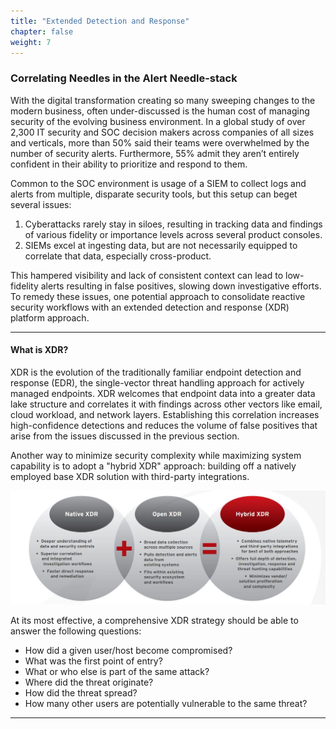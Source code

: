 ```yaml
---
title: "Extended Detection and Response"
chapter: false
weight: 7
---
```


### Correlating Needles in the Alert Needle-stack

<!-- https://newsroom.trendmicro.com/2021-05-25-70-Of-SOC-Teams-Emotionally-Overwhelmed-By-Security-Alert-Volume
-->

With the digital transformation creating so many sweeping changes to the modern business, often under-discussed is the human cost of managing security of the evolving business environment. In a global study of over 2,300 IT security and SOC decision makers across companies of all sizes and verticals, more than 50% said their teams were overwhelmed by the number of security alerts. Furthermore, 55% admit they aren’t entirely confident in their ability to prioritize and respond to them.

Common to the SOC environment is usage of a SIEM to collect logs and alerts from multiple, disparate security tools, but this setup can beget several issues:

1. Cyberattacks rarely stay in siloes, resulting in tracking data and findings of various fidelity or importance levels across several product consoles.
2. SIEMs excel at ingesting data, but are not necessarily equipped to correlate that data, especially cross-product.

This hampered visibility and lack of consistent context can lead to low-fidelity alerts resulting in false positives, slowing down investigative efforts. To remedy these issues, one potential approach to consolidate reactive security workflows with an extended detection and response (XDR) platform approach.

---

#### What is XDR?

XDR is the evolution of the traditionally familiar endpoint detection and response (EDR), the single-vector threat handling approach for actively managed endpoints. XDR welcomes that endpoint data into a greater data lake structure and correlates it with findings across other vectors like email, cloud workload,  and network layers. Establishing this correlation increases high-confidence detections and reduces the volume of false positives that arise from the issues discussed in the previous section.

Another way to minimize security complexity while maximizing system capability is to adopt a "hybrid XDR" approach: building off a natively employed base XDR solution with third-party integrations.

![Alt text](../../static/images/intro/hybrid-xdr.jpg)

At its most effective, a comprehensive XDR strategy should be able to answer the following questions:

- How did a given user/host become compromised?
- What was the first point of entry?
- What or who else is part of the same attack?
- Where did the threat originate?
- How did the threat spread?
- How many other users are potentially vulnerable to the same threat?

---
